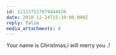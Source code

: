 ```yaml
---
id: 111137527879444426
date: 2010-12-24T15:10:00.000Z
reply: false
media_attachments: 0
---
```


Your name is Christmas,i will merry you .! ​​​​

